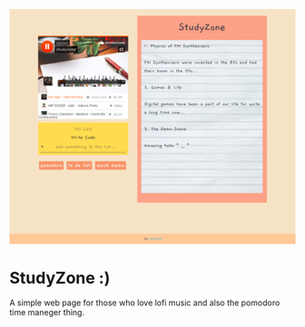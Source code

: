 ![StudyZone](screenshots/studyzone.png)

# StudyZone :)

A simple web page for those who love lofi music and also the pomodoro time maneger thing.
